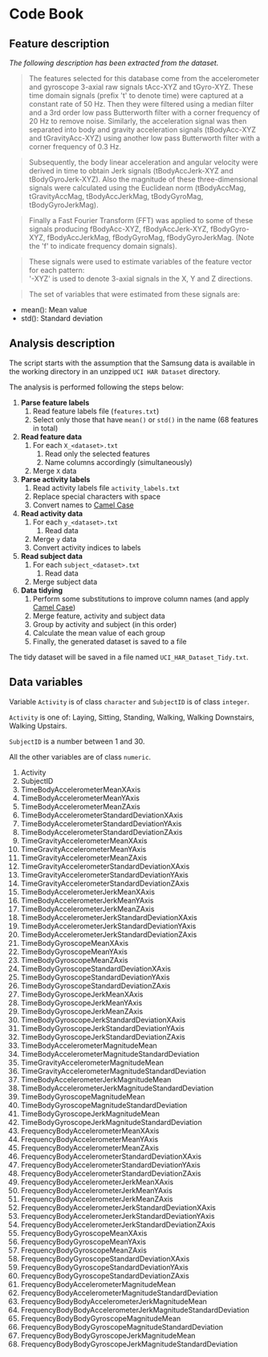 # Code Book

## Feature description

*The following description has been extracted from the dataset.*

> The features selected for this database come from the accelerometer and gyroscope 3-axial raw signals tAcc-XYZ and tGyro-XYZ. These time domain signals (prefix 't' to denote time) were captured at a constant rate of 50 Hz. Then they were filtered using a median filter and a 3rd order low pass Butterworth filter with a corner frequency of 20 Hz to remove noise. Similarly, the acceleration signal was then separated into body and gravity acceleration signals (tBodyAcc-XYZ and tGravityAcc-XYZ) using another low pass Butterworth filter with a corner frequency of 0.3 Hz. 

> Subsequently, the body linear acceleration and angular velocity were derived in time to obtain Jerk signals (tBodyAccJerk-XYZ and tBodyGyroJerk-XYZ). Also the magnitude of these three-dimensional signals were calculated using the Euclidean norm (tBodyAccMag, tGravityAccMag, tBodyAccJerkMag, tBodyGyroMag, tBodyGyroJerkMag). 

> Finally a Fast Fourier Transform (FFT) was applied to some of these signals producing fBodyAcc-XYZ, fBodyAccJerk-XYZ, fBodyGyro-XYZ, fBodyAccJerkMag, fBodyGyroMag, fBodyGyroJerkMag. (Note the 'f' to indicate frequency domain signals). 

> These signals were used to estimate variables of the feature vector for each pattern:  
'-XYZ' is used to denote 3-axial signals in the X, Y and Z directions.

> The set of variables that were estimated from these signals are: 
+ mean(): Mean value
+ std(): Standard deviation


## Analysis description

The script starts with the assumption that the Samsung data is available in the working directory in an unzipped `UCI HAR Dataset` directory.

The analysis is performed following the steps below:

1. **Parse feature labels**
    1. Read feature labels file (`features.txt`)
    1. Select only those that have `mean()` or `std()` in the name (68 features in total)
1. **Read feature data**
    1. For each `X_<dataset>.txt`
        1. Read only the selected features
        1. Name columns accordingly (simultaneously)
    1. Merge `X` data
1. **Parse activity labels**
    1. Read activity labels file `activity_labels.txt`
    1. Replace special characters with space
    1. Convert names to [Camel Case](http://en.wikipedia.org/wiki/CamelCase)
1. **Read activity data**
    1. For each `y_<dataset>.txt`
        1. Read data
    1. Merge `y` data
    1. Convert activity indices to labels
1. **Read subject data**
    1. For each `subject_<dataset>.txt`
        1. Read data
    1. Merge subject data
1. **Data tidying**
    1. Perform some substitutions to improve column names (and apply [Camel Case](http://en.wikipedia.org/wiki/CamelCase))
    1. Merge feature, activity and subject data
    1. Group by activity and subject (in this order)
    1. Calculate the mean value of each group
    1. Finally, the generated dataset is saved to a file

The tidy dataset will be saved in a file named `UCI_HAR_Dataset_Tidy.txt`.


## Data variables

Variable `Activity` is of class `character` and `SubjectID` is of class `integer`.

`Activity` is one of: Laying, Sitting, Standing, Walking, Walking Downstairs, Walking Upstairs.

`SubjectID` is a number between 1 and 30.

All the other variables are of class `numeric`.

1. Activity
1. SubjectID
1. TimeBodyAccelerometerMeanXAxis
1. TimeBodyAccelerometerMeanYAxis
1. TimeBodyAccelerometerMeanZAxis
1. TimeBodyAccelerometerStandardDeviationXAxis
1. TimeBodyAccelerometerStandardDeviationYAxis
1. TimeBodyAccelerometerStandardDeviationZAxis
1. TimeGravityAccelerometerMeanXAxis
1. TimeGravityAccelerometerMeanYAxis
1. TimeGravityAccelerometerMeanZAxis
1. TimeGravityAccelerometerStandardDeviationXAxis
1. TimeGravityAccelerometerStandardDeviationYAxis
1. TimeGravityAccelerometerStandardDeviationZAxis
1. TimeBodyAccelerometerJerkMeanXAxis
1. TimeBodyAccelerometerJerkMeanYAxis
1. TimeBodyAccelerometerJerkMeanZAxis
1. TimeBodyAccelerometerJerkStandardDeviationXAxis
1. TimeBodyAccelerometerJerkStandardDeviationYAxis
1. TimeBodyAccelerometerJerkStandardDeviationZAxis
1. TimeBodyGyroscopeMeanXAxis
1. TimeBodyGyroscopeMeanYAxis
1. TimeBodyGyroscopeMeanZAxis
1. TimeBodyGyroscopeStandardDeviationXAxis
1. TimeBodyGyroscopeStandardDeviationYAxis
1. TimeBodyGyroscopeStandardDeviationZAxis
1. TimeBodyGyroscopeJerkMeanXAxis
1. TimeBodyGyroscopeJerkMeanYAxis
1. TimeBodyGyroscopeJerkMeanZAxis
1. TimeBodyGyroscopeJerkStandardDeviationXAxis
1. TimeBodyGyroscopeJerkStandardDeviationYAxis
1. TimeBodyGyroscopeJerkStandardDeviationZAxis
1. TimeBodyAccelerometerMagnitudeMean
1. TimeBodyAccelerometerMagnitudeStandardDeviation
1. TimeGravityAccelerometerMagnitudeMean
1. TimeGravityAccelerometerMagnitudeStandardDeviation
1. TimeBodyAccelerometerJerkMagnitudeMean
1. TimeBodyAccelerometerJerkMagnitudeStandardDeviation
1. TimeBodyGyroscopeMagnitudeMean
1. TimeBodyGyroscopeMagnitudeStandardDeviation
1. TimeBodyGyroscopeJerkMagnitudeMean
1. TimeBodyGyroscopeJerkMagnitudeStandardDeviation
1. FrequencyBodyAccelerometerMeanXAxis
1. FrequencyBodyAccelerometerMeanYAxis
1. FrequencyBodyAccelerometerMeanZAxis
1. FrequencyBodyAccelerometerStandardDeviationXAxis
1. FrequencyBodyAccelerometerStandardDeviationYAxis
1. FrequencyBodyAccelerometerStandardDeviationZAxis
1. FrequencyBodyAccelerometerJerkMeanXAxis
1. FrequencyBodyAccelerometerJerkMeanYAxis
1. FrequencyBodyAccelerometerJerkMeanZAxis
1. FrequencyBodyAccelerometerJerkStandardDeviationXAxis
1. FrequencyBodyAccelerometerJerkStandardDeviationYAxis
1. FrequencyBodyAccelerometerJerkStandardDeviationZAxis
1. FrequencyBodyGyroscopeMeanXAxis
1. FrequencyBodyGyroscopeMeanYAxis
1. FrequencyBodyGyroscopeMeanZAxis
1. FrequencyBodyGyroscopeStandardDeviationXAxis
1. FrequencyBodyGyroscopeStandardDeviationYAxis
1. FrequencyBodyGyroscopeStandardDeviationZAxis
1. FrequencyBodyAccelerometerMagnitudeMean
1. FrequencyBodyAccelerometerMagnitudeStandardDeviation
1. FrequencyBodyBodyAccelerometerJerkMagnitudeMean
1. FrequencyBodyBodyAccelerometerJerkMagnitudeStandardDeviation
1. FrequencyBodyBodyGyroscopeMagnitudeMean
1. FrequencyBodyBodyGyroscopeMagnitudeStandardDeviation
1. FrequencyBodyBodyGyroscopeJerkMagnitudeMean
1. FrequencyBodyBodyGyroscopeJerkMagnitudeStandardDeviation

